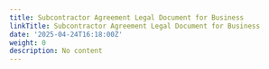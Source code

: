 ```yaml
---
title: Subcontractor Agreement Legal Document for Business
linkTitle: Subcontractor Agreement Legal Document for Business
date: '2025-04-24T16:18:00Z'
weight: 0
description: No content
---
```



